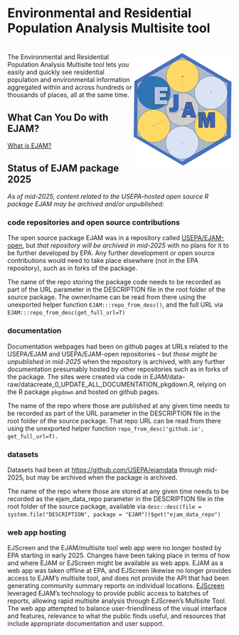 Environmental and Residential Population Analysis Multisite tool
================

# <img src="man/figures/logo659.png" align="right" width="220px"/>

<!-- README.md is generated from README.Rmd. Please edit Rmd not md  -->
<!-- badges: start -->
<!-- or we could comment out the badge 
&#10;[![Lifecycle: experimental](https://img.shields.io/badge/lifecycle-experimental-orange.svg)](https://lifecycle.r-lib.org/articles/stages.html#experimental)
 -->
<!-- badges: end -->

The Environmental and Residential Population Analysis Multisite tool
lets you easily and quickly see residential population and environmental
information aggregated within and across hundreds or thousands of
places, all at the same time.

## What Can You Do with EJAM?

[What is
EJAM?](https://usepa.github.io/EJAM-open/articles/0_whatis.html)

## Status of EJAM package 2025

*As of mid-2025, content related to the USEPA-hosted open source R
package EJAM may be archived and/or unpublished:*

### code repositories and open source contributions

The open source package EJAM was in a repository called
[USEPA/EJAM-open](https://github.com/USEPA/EJAM-open), but *that
repository will be archived in mid-2025* with no plans for it to be
further developed by EPA. Any further development or open source
contributions would need to take place elsewhere (not in the EPA
repository), such as in forks of the package.

The name of the repo storing the package code needs to be recorded as
part of the URL parameter in the DESCRIPTION file in the root folder of
the source package. The owner/name can be read from there using the
unexported helper function `EJAM:::repo_from_desc()`, and the full URL
via `EJAM:::repo_from_desc(get_full_url=T)`

### documentation

Documentation webpages had been on github pages at URLs related to the
USEPA/EJAM and USEPA/EJAM-open repositories – but *those might be
unpublished in mid-2025* when the repository is archived, with any
further documentation presumably hosted by other repositories such as in
forks of the package. The sites were created via code in
EJAM/data-raw/datacreate_0_UPDATE_ALL_DOCUMENTATION_pkgdown.R, relying
on the R package `pkgdown` and hosted on github pages.

The name of the repo where those are published at any given time needs
to be recorded as part of the URL parameter in the DESCRIPTION file in
the root folder of the source package. That repo URL can be read from
there using the unexported helper function
`repo_from_desc('github.io', get_full_url=T).`

### datasets

Datasets had been at <https://github.com/USEPA/ejamdata> through
mid-2025, but may be archived when the package is archived.

The name of the repo where those are stored at any given time needs to
be recorded as the ejam_data_repo parameter in the DESCRIPTION file in
the root folder of the source package, available via
`desc::desc(file = system.file("DESCRIPTION", package = "EJAM"))$get("ejam_data_repo")`

### web app hosting

EJScreen and the EJAM/multisite tool web app were no longer hosted by
EPA starting in early 2025. Changes have been taking place in terms of
how and where EJAM or EJScreen might be available as web apps. EJAM as a
web app was taken offline at EPA, and EJScreen likewise no longer
provides access to EJAM’s multisite tool, and does not provide the API
that had been generating community summary reports on individual
locations. <a
href="https://web.archive.org/web/20250118193121/https://www.epa.gov/ejscreen"
class="uri" target="_blank" rel="noreferrer noopener"
title="https://www.epa.gov/ejscreen">EJScreen</a> leveraged EJAM’s
technology to provide public access to batches of reports, allowing
rapid multisite analysis through EJScreen’s Multisite Tool. The web app
attempted to balance user-friendliness of the visual interface and
features, relevance to what the public finds useful, and resources that
include appropriate documentation and user support.

